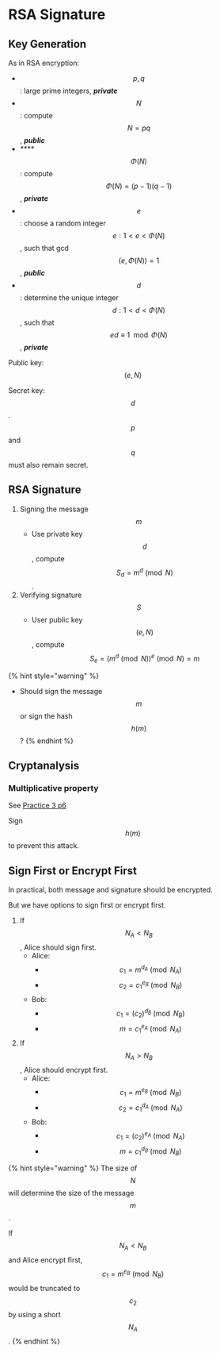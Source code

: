 # RSA Signature

## Key Generation

As in RSA encryption:

* $$p,q$$: large prime integers, _**private**_
* $$N$$: compute$$N=pq$$, _**public**_
* _\*\*\*\*_$$\Phi(N)$$: compute $$\Phi(N)=(p-1)(q-1)$$, _**private**_
* $$e$$: choose a random integer $$e: 1< e < \Phi(N) $$, such that gcd$$(e,\Phi(N))=1$$, _**public**_
* $$d$$: determine the unique integer $$d:1< d <\Phi(N)$$, such that $$ed\equiv1\mod{\Phi(N)}$$, _**private**_

Public key: $$(e, N)$$ 

Secret key: $$d$$. $$p$$ and $$q$$ must also remain secret.

## RSA Signature

1. Signing the message $$m$$
   * Use private key $$d$$, compute $$S_d=m^d\pmod N$$.
2. Verifying signature$$S$$
   * User public key $$(e,N)$$, compute $$S_e=\big(m^d\pmod N\big)^e\pmod N=m$$

{% hint style="warning" %}
* Should sign the message $$m$$ or sign the hash $$h(m)$$?
{% endhint %}

## Cryptanalysis

### Multiplicative property

See [Practice 3 p6](https://inse6110.lingt.xyz/practice-3#p6)

Sign $$h(m)$$to prevent this attack.

## Sign First or Encrypt First

In practical, both message and signature should be encrypted.

But we have options to sign first or encrypt first.

1. If$$N_A<N_B$$, Alice should sign first.
   * Alice:
     * $$c_1=m^{d_A}\pmod {N_A}$$
     * $$c_2={c_1}^{e_B}\pmod {N_B}$$
   * Bob:
     * $$c_1=(c_2)^{d_B}\pmod {N_B}$$
     * $$m=c_1^{e_A}\pmod {N_A}$$
2. If $$N_A>N_B$$, Alice should encrypt first.
   * Alice:
     * $$c_1=m^{e_B}\pmod {N_B}$$
     * $$c_2={c_1}^{d_A}\pmod {N_A}$$
   * Bob:
     * $$c_1=(c_2)^{e_A}\pmod {N_A}$$
     * $$m=c_1^{d_B}\pmod {N_B}$$

{% hint style="warning" %}
The size of $$N$$will determine the size of the message $$m$$.

If $$N_A<N_B$$and Alice encrypt first, $$c_1=m^{e_B}\pmod {N_B}$$would be truncated to $$c_2$$by using a short $$N_A$$.
{% endhint %}


